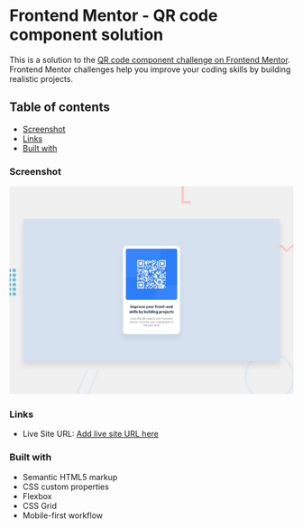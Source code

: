 # Frontend Mentor - QR code component solution

This is a solution to the [QR code component challenge on Frontend Mentor](https://www.frontendmentor.io/challenges/qr-code-component-iux_sIO_H). Frontend Mentor challenges help you improve your coding skills by building realistic projects.

## Table of contents

  - [Screenshot](#screenshot)
  - [Links](#links)
  - [Built with](#built-with)
  

### Screenshot

![imagee](./design/desktop-preview.jpg)

### Links

- Live Site URL: [Add live site URL here](https://qrcodecha.netlify.app/)

### Built with

- Semantic HTML5 markup
- CSS custom properties
- Flexbox
- CSS Grid
- Mobile-first workflow
